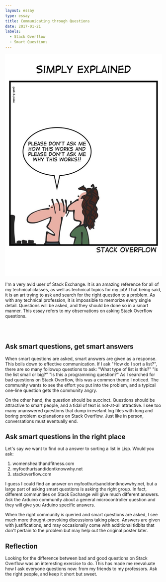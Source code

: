 ```yaml
---
layout: essay
type: essay
title: Communicating through Questions
date: 2017-01-21
labels:
  - Stack Overflow
  - Smart Questions
---
```


<img class="ui medium left floated rounded image" src="../images/stackoverflow.jpg">

I'm a very avid user of Stack Exchange. It is an amazing reference for all of my technical classes, as well as technical topics for my job! That being said, it is an art trying to ask and search for the right question to a problem. As with any technical profession, it is impossible to memorize every single detail. Questions will be asked, and they should be done so in a smart manner. This essay refers to my observations on asking Stack Overflow questions.

</br></br>

## Ask smart questions, get smart answers

When smart questions are asked, smart answers are given as a response. This boils down to effective communication. If I ask "How do I sort a list?", there are so many followup questions to ask: "What type of list is this?" "Is the list small or big?" "Is this a programming question?" As I searched for bad questions on Stack Overflow, this was a common theme I noticed. The community wants to see the effort you put into the problem, and a typical one-line question gets the community angry. 

On the other hand, the question should be succinct. Questions should be attractive to smart people, and a tidal of text is not-at-all attractive. I see too many unanswered questions that dump irrevelant log files with long and boring problem explanations on Stack Overflow. Just like in person, conversations must eventually end.

## Ask smart questions in the right place

Let's say we want to find out a answer to sorting a list in Lisp. Would you ask:
1) womenshealthandfitness.com
2) myfoothurtsandidontknowwhy.net
3) stackoverflow.com

I guess I could find an answer on myfoothurtsandidontknowwhy.net, but a large part of asking smart questions is asking the right group. In fact, different communities on Stack Exchange will give much different answers. Ask the Arduino community about a general microcontroller question and they will give you Arduino specific answers. 

When the right community is queried and smart questions are asked, I see much more thought-provoking discussions taking place. Answers are given with justifications, and may occasionally come with additional tidbits that don't pertain to the problem but may help out the original poster later. 

## Reflection

Looking for the difference between bad and good questions on Stack Overflow was an interesting exercise to do. This has made me reevaluate how I ask everyone questions now: from my friends to my professors. Ask the right people, and keep it short but sweet.
